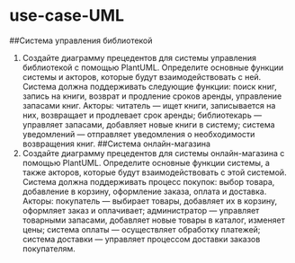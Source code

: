 # use-case-UML
##Система управления библиотекой
1. Создайте диаграмму прецедентов для системы управления библиотекой с помощью PlantUML. Определите основные функции системы и акторов, которые будут взаимодействовать с ней.
Система должна поддерживать следующие функции: поиск книг, запись на книги, возврат и продление сроков аренды, управление запасами книг.
Акторы: читатель — ищет книги, записывается на них, возвращает и продлевает срок аренды; библиотекарь — управляет запасами, добавляет новые книги в систему; система уведомлений — отправляет уведомления о необходимости возвращения книг.
##Система онлайн-магазина
2. Создайте диаграмму прецедентов для системы онлайн-магазина с помощью PlantUML. Определите основные функции системы, а также акторов, которые будут взаимодействовать с этой системой.
Система должна поддерживать процесс покупок: выбор товара, добавление в корзину, оформление заказа, оплата и доставка.
Акторы: покупатель — выбирает товары, добавляет их в корзину, оформляет заказ и оплачивает; администратор — управляет товарными запасами, добавляет новые товары в каталог, изменяет цены; система оплаты — осуществляет обработку платежей; система доставки — управляет процессом доставки заказов покупателям.
